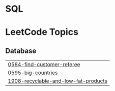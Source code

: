 # SQL
<!---LeetCode Topics Start-->
# LeetCode Topics
## Database
|  |
| ------- |
| [0584-find-customer-referee](https://github.com/codexcherry/SQL/tree/master/0584-find-customer-referee) |
| [0595-big-countries](https://github.com/codexcherry/SQL/tree/master/0595-big-countries) |
| [1908-recyclable-and-low-fat-products](https://github.com/codexcherry/SQL/tree/master/1908-recyclable-and-low-fat-products) |
<!---LeetCode Topics End-->